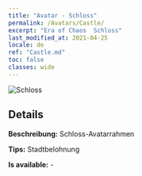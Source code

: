 ```yaml
---
title: "Avatar - Schloss"
permalink: /Avatars/Castle/
excerpt: "Era of Chaos  Schloss"
last_modified_at: 2021-04-25
locale: de
ref: "Castle.md"
toc: false
classes: wide
---
```

 ![Schloss](/images/a/avatarFrame_11.png)

## Details

 **Beschreibung:** Schloss-Avatarrahmen 

 **Tips:** Stadtbelohnung 

 **Is available:**  - 

